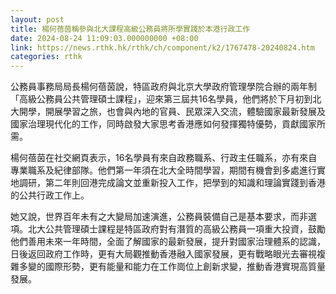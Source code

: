 ```yaml
---
layout: post
title: 楊何蓓茵稱參與北大課程高級公務員將所學實踐於本港行政工作
date: 2024-08-24 11:09:03.000000000 +08:00
link: https://news.rthk.hk/rthk/ch/component/k2/1767478-20240824.htm
categories: rthk
---
```


公務員事務局局長楊何蓓茵說，特區政府與北京大學政府管理學院合辦的兩年制「高級公務員公共管理碩士課程」，迎來第三屆共16名學員，他們將於下月初到北大開學，開展學習之旅，也會與內地的官員、民眾深入交流，體驗國家最新發展及國家治理現代化的工作，同時啟發大家思考香港應如何發揮獨特優勢，貢獻國家所需。

楊何蓓茵在社交網頁表示，16名學員有來自政務職系、行政主任職系，亦有來自專業職系及紀律部隊。他們第一年須在北大全時間學習，期間有機會到多處進行實地調研，第二年則回港完成論文並重新投入工作，把學到的知識和理論實踐到香港的公共行政工作上。

她又說，世界百年未有之大變局加速演進，公務員裝備自己是基本要求，而非選項。北大公共管理碩士課程是特區政府對有潛質的高級公務員一項重大投資，鼓勵他們善用未來一年時間，全面了解國家的最新發展，提升對國家治理體系的認識，日後返回政府工作時，更有大局觀推動香港融入國家發展，更有戰略眼光去審視複雜多變的國際形勢，更有能量和能力在工作崗位上創新求變，推動香港實現高質量發展。
